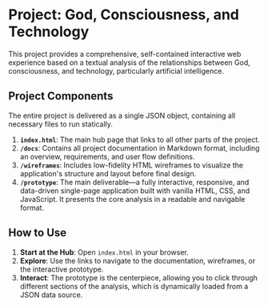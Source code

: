 # Project: God, Consciousness, and Technology

This project provides a comprehensive, self-contained interactive web experience based on a textual analysis of the relationships between God, consciousness, and technology, particularly artificial intelligence.

## Project Components

The entire project is delivered as a single JSON object, containing all necessary files to run statically.

1.  **`index.html`**: The main hub page that links to all other parts of the project.
2.  **`/docs`**: Contains all project documentation in Markdown format, including an overview, requirements, and user flow definitions.
3.  **`/wireframes`**: Includes low-fidelity HTML wireframes to visualize the application's structure and layout before final design.
4.  **`/prototype`**: The main deliverable—a fully interactive, responsive, and data-driven single-page application built with vanilla HTML, CSS, and JavaScript. It presents the core analysis in a readable and navigable format.

## How to Use

1.  **Start at the Hub**: Open `index.html` in your browser.
2.  **Explore**: Use the links to navigate to the documentation, wireframes, or the interactive prototype.
3.  **Interact**: The prototype is the centerpiece, allowing you to click through different sections of the analysis, which is dynamically loaded from a JSON data source.